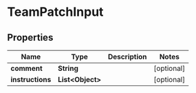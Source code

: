 

# TeamPatchInput


## Properties

Name | Type | Description | Notes
------------ | ------------- | ------------- | -------------
**comment** | **String** |  |  [optional]
**instructions** | **List&lt;Object&gt;** |  |  [optional]



